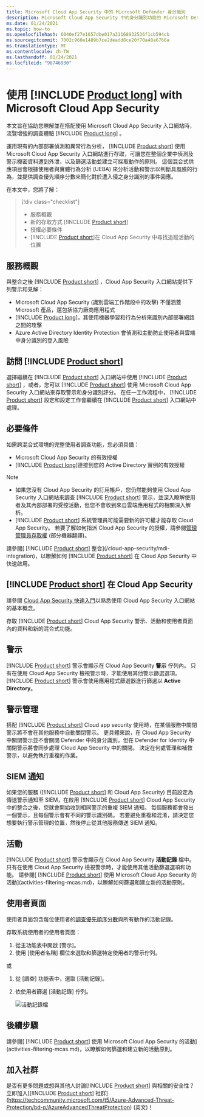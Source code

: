 ```yaml
---
title: Microsoft Cloud App Security 中的 Microsoft Defender 身分識別
description: Microsoft Cloud App Security 中的身分識別功能的 Microsoft Defender 總覽。
ms.date: 01/24/2021
ms.topic: how-to
ms.openlocfilehash: 6040ef27e1657dbe017a31168932536f1cb594cb
ms.sourcegitcommit: 7002c960e1489b7ce2deadd8ce20f70a48a6766a
ms.translationtype: MT
ms.contentlocale: zh-TW
ms.lasthandoff: 01/24/2021
ms.locfileid: "98746930"
---
```

# <a name="using-product-long-with-microsoft-cloud-app-security"></a>使用 [!INCLUDE [Product long](includes/product-long.md)] with Microsoft Cloud App Security

本文旨在協助您瞭解並在搭配使用 Microsoft Cloud App Security 入口網站時，流覽增強的調查體驗 [!INCLUDE [Product long](includes/product-long.md)] 。

運用現有的內部部署偵測和異常行為分析， [!INCLUDE [Product short](includes/product-short.md)] 使用 Microsoft Cloud App Security 入口網站進行存取，可讓您在整個企業中偵測及警示機密資料遭到外泄，以及篩選活動並建立可採取動作的原則。 這個混合式供應項目會根據使用者與實體行為分析 (UEBA) 來分析活動和警示以判斷具風險的行為，並提供調查優先順序分數來簡化對於遭入侵之身分識別的事件回應。

在本文中，您將了解：

> [!div class="checklist"]
>
> - 服務概觀
> - 新的存取方式 [!INCLUDE [Product short](includes/product-short.md)]
> - 授權必要條件
> - [!INCLUDE [Product short](includes/product-short.md)]在 Cloud App Security 中尋找追蹤活動的位置

## <a name="service-overview"></a>服務概觀

與整合之後 [!INCLUDE [Product short](includes/product-short.md)] ，Cloud App Security 入口網站提供下列警示和見解：

- Microsoft Cloud App Security (識別雲端工作階段中的攻擊) 不僅涵蓋 Microsoft 產品，還包括協力廠商應用程式
- [!INCLUDE [Product long](includes/product-long.md)]，其使用機器學習和行為分析來識別內部部署網路之間的攻擊
- Azure Active Directory Identity Protection 會偵測和主動防止使用者與雲端中身分識別的登入風險

## <a name="access-product-short"></a>訪問 [!INCLUDE [Product short](includes/product-short.md)]

選擇繼續在 [!INCLUDE [Product short](includes/product-short.md)] 入口網站中使用 [!INCLUDE [Product short](includes/product-short.md)] ，或者，您可以 [!INCLUDE [Product short](includes/product-short.md)] 使用 Microsoft Cloud App Security 入口網站來存取警示和身分識別評分。 在任一工作流程中， [!INCLUDE [Product short](includes/product-short.md)] 設定和設定工作會繼續在 [!INCLUDE [Product short](includes/product-short.md)] 入口網站中處理。

## <a name="prerequisites"></a>必要條件

如需跨混合式環境的完整使用者調查功能，您必須具備：

- Microsoft Cloud App Security 的有效授權
- [!INCLUDE [Product long](includes/product-long.md)]連接到您的 Active Directory 實例的有效授權

>[!NOTE]
>
> - 如果您沒有 Cloud App Security 的訂用帳戶，您仍然能夠使用 Cloud App Security 入口網站來調查 [!INCLUDE [Product short](includes/product-short.md)] 警示，並深入瞭解使用者及其內部部署的受控活動，但您不會收到來自雲端應用程式的相關深入解析。
> - [!INCLUDE [Product short](includes/product-short.md)] 系統管理員可能需要新的許可權才能存取 Cloud App Security。 若要了解如何指派 Cloud App Security 的授權，請參閱[管理管理員存取權](/cloud-app-security/manage-admins) \(部分機器翻譯\)。

請參閱[ [!INCLUDE [Product short](includes/product-short.md)] 整合](/cloud-app-security/mdi-integration)，以瞭解如何 [!INCLUDE [Product short](includes/product-short.md)] 在 Cloud App Security 中快速啟用。

## <a name="product-short-in-cloud-app-security"></a>[!INCLUDE [Product short](includes/product-short.md)] 在 Cloud App Security

請參閱 [Cloud App Security 快速入門](/cloud-app-security/getting-started-with-cloud-app-security)以熟悉使用 Cloud App Security 入口網站的基本概念。

存取 [!INCLUDE [Product short](includes/product-short.md)] Cloud App Security 警示、活動和使用者頁面內的資料和新的混合式功能。

## <a name="alerts"></a>警示

[!INCLUDE [Product short](includes/product-short.md)] 警示會顯示在 Cloud App Security **警示** 佇列內。 只有在使用 Cloud App Security 檢視警示時，才能使用其他警示篩選選項。 [!INCLUDE [Product short](includes/product-short.md)] 警示會使用應用程式篩選器進行篩選以 **Active Directory**。

## <a name="alert-management"></a>警示管理

搭配 [!INCLUDE [Product short](includes/product-short.md)] Cloud app security 使用時，在某個服務中關閉警示將不會在其他服務中自動關閉警示。 更具體來說，在 Cloud App Security 中關閉警示並不會關閉 Defender 中的身分識別，但在 Defender for Identity 中關閉警示將會同步處理 Cloud App Security 中的關閉。 決定在何處管理和補救警示，以避免執行重複的作業。

## <a name="siem-notification"></a>SIEM 通知

如果您的服務 ([!INCLUDE [Product short](includes/product-short.md)] 和 Cloud App Security) 目前設定為傳送警示通知至 SIEM，在啟用 [!INCLUDE [Product short](includes/product-short.md)] Cloud App Security 中的整合之後，您就會開始收到相同警示的重複 SIEM 通知。 每個服務都會發出一個警示，且每個警示會有不同的警示識別碼。 若要避免重複和混淆，請決定您想要執行警示管理的位置，然後停止從其他服務傳送 SIEM 通知。

## <a name="activities"></a>活動

[!INCLUDE [Product short](includes/product-short.md)] 警示會顯示在 Cloud App Security **活動記錄** 檔中。 只有在使用 Cloud App Security 檢視警示時，才能使用其他活動篩選選項和功能。 請參閱[ [!INCLUDE [Product short](includes/product-short.md)] 使用 Microsoft Cloud App Security 的活動](activities-filtering-mcas.md)，以瞭解如何篩選和建立新的活動原則。

## <a name="user-pages"></a>使用者頁面

使用者頁面包含每位使用者的[調查優先順序分數](/cloud-app-security/tutorial-ueba)與所有動作的活動記錄。

存取系統使用者的使用者頁面：

1. 從主功能表中開啟 [警示]。
1. 使用 [使用者名稱] 欄位來選取和篩選特定使用者的警示佇列。

 或

1. 從 [調查] 功能表中，選取 [活動記錄]。
1. 依使用者篩選 [活動記錄] 佇列。

    ![活動記錄檔](media/mcas-activity-filter.png)

## <a name="next-steps"></a>後續步驟

請參閱[ [!INCLUDE [Product short](includes/product-short.md)] 使用 Microsoft Cloud App Security 的活動](activities-filtering-mcas.md)，以瞭解如何篩選和建立新的活動原則。

## <a name="join-the-community"></a>加入社群

是否有更多問題或想與其他人討論[!INCLUDE [Product short](includes/product-short.md)] 與相關的安全性？ 立即加入[[!INCLUDE [Product short](includes/product-short.md)] 社群](https://techcommunity.microsoft.com/t5/Azure-Advanced-Threat-Protection/bd-p/AzureAdvancedThreatProtection) \(英文\)！
